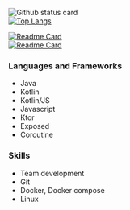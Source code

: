 ![Github status card](https://github-readme-stats.vercel.app/api?username=Kotlin-chan&count_private=true&border_radius=0&include_all_commits=true&hide_title=true)  
[![Top Langs](https://github-readme-stats.vercel.app/api/top-langs/?username=Kotlin-chan&count_private=true&border_radius=0&hide_title=true)](https://github.com/Kotlin-chan)
  
[![Readme Card](https://github-readme-stats.vercel.app/api/pin/?username=TeamKun&repo=flylib-reloaded&border_radius=0)](https://github.com/TeamKun/flylib-reloaded)  
[![Readme Card](https://github-readme-stats.vercel.app/api/pin/?username=Kotlin-chan&repo=get-gradle-project-version&border_radius=0)](https://github.com/Kotlin-chan/get-gradle-project-version)
  
### Languages and Frameworks
- Java
- Kotlin
- Kotlin/JS
- Javascript
- Ktor
- Exposed
- Coroutine

### Skills
- Team development
- Git
- Docker, Docker compose
- Linux

